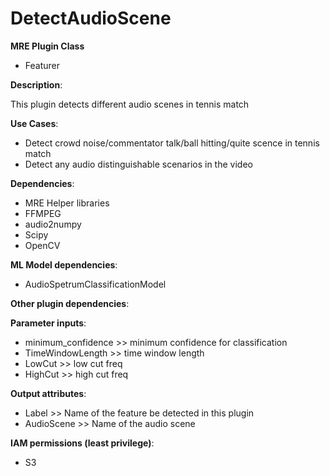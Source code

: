 # DetectAudioScene #

**MRE Plugin Class**
- Featurer

**Description**:

This plugin detects different audio scenes in tennis match

**Use Cases**:
- Detect crowd noise/commentator talk/ball hitting/quite scence in tennis match
- Detect any audio distinguishable scenarios in the video

**Dependencies**:
- MRE Helper libraries  
- FFMPEG  
- audio2numpy
- Scipy  
- OpenCV  

**ML Model dependencies**:
- AudioSpetrumClassificationModel

**Other plugin dependencies**:

**Parameter inputs**:
- minimum_confidence >> minimum confidence for classification
- TimeWindowLength >> time window length
- LowCut  >> low cut freq
- HighCut >> high cut freq

**Output attributes**:
- Label >> Name of the feature be detected in this plugin
- AudioScene >> Name of the audio scene

**IAM permissions (least privilege)**:
- S3
